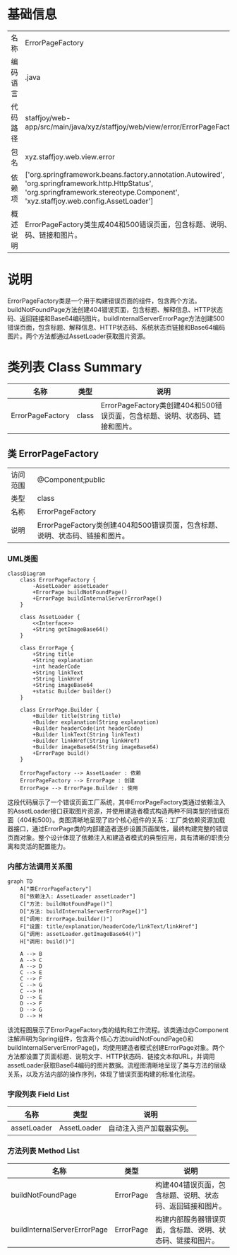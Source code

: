 # 基础信息

|      |      |
|------|------|
| 名称 | ErrorPageFactory |
| 编码语言 | .java |
| 代码路径 | staffjoy/web-app/src/main/java/xyz/staffjoy/web/view/error/ErrorPageFactory.java |
| 包名 | xyz.staffjoy.web.view.error |
| 依赖项 | ['org.springframework.beans.factory.annotation.Autowired', 'org.springframework.http.HttpStatus', 'org.springframework.stereotype.Component', 'xyz.staffjoy.web.config.AssetLoader'] |
| 概述说明 | ErrorPageFactory类生成404和500错误页面，包含标题、说明、状态码、链接和图片。 |

# 说明

ErrorPageFactory类是一个用于构建错误页面的组件，包含两个方法。buildNotFoundPage方法创建404错误页面，包含标题、解释信息、HTTP状态码、返回链接和Base64编码图片。buildInternalServerErrorPage方法创建500错误页面，包含标题、解释信息、HTTP状态码、系统状态页链接和Base64编码图片。两个方法都通过AssetLoader获取图片资源。

# 类列表 Class Summary

| 名称   | 类型  | 说明 |
|-------|------|-------------|
| ErrorPageFactory | class | ErrorPageFactory类创建404和500错误页面，包含标题、说明、状态码、链接和图片。 |



## 类 ErrorPageFactory

|      |      |
|------|------|
| 访问范围 | @Component;public |
| 类型 | class |
| 名称 | ErrorPageFactory |
| 说明 | ErrorPageFactory类创建404和500错误页面，包含标题、说明、状态码、链接和图片。 |


### UML类图

```mermaid
classDiagram
    class ErrorPageFactory {
        -AssetLoader assetLoader
        +ErrorPage buildNotFoundPage()
        +ErrorPage buildInternalServerErrorPage()
    }

    class AssetLoader {
        <<Interface>>
        +String getImageBase64()
    }

    class ErrorPage {
        +String title
        +String explanation
        +int headerCode
        +String linkText
        +String linkHref
        +String imageBase64
        +static Builder builder()
    }

    class ErrorPage.Builder {
        +Builder title(String title)
        +Builder explanation(String explanation)
        +Builder headerCode(int headerCode)
        +Builder linkText(String linkText)
        +Builder linkHref(String linkHref)
        +Builder imageBase64(String imageBase64)
        +ErrorPage build()
    }

    ErrorPageFactory --> AssetLoader : 依赖
    ErrorPageFactory --> ErrorPage : 创建
    ErrorPage --> ErrorPage.Builder : 使用
```

这段代码展示了一个错误页面工厂系统，其中ErrorPageFactory类通过依赖注入的AssetLoader接口获取图片资源，并使用建造者模式构造两种不同类型的错误页面（404和500）。类图清晰地呈现了四个核心组件的关系：工厂类依赖资源加载器接口，通过ErrorPage类的内部建造者逐步设置页面属性，最终构建完整的错误页面对象。整个设计体现了依赖注入和建造者模式的典型应用，具有清晰的职责分离和灵活的配置能力。


### 内部方法调用关系图

```mermaid
graph TD
    A["类ErrorPageFactory"]
    B["依赖注入: AssetLoader assetLoader"]
    C["方法: buildNotFoundPage()"]
    D["方法: buildInternalServerErrorPage()"]
    E["调用: ErrorPage.builder()"]
    F["设置: title/explanation/headerCode/linkText/linkHref"]
    G["调用: assetLoader.getImageBase64()"]
    H["调用: build()"]

    A --> B
    A --> C
    A --> D
    C --> E
    C --> F
    C --> G
    C --> H
    D --> E
    D --> F
    D --> G
    D --> H
```

该流程图展示了ErrorPageFactory类的结构和工作流程。该类通过@Component注解声明为Spring组件，包含两个核心方法buildNotFoundPage()和buildInternalServerErrorPage()，均使用建造者模式创建ErrorPage对象。两个方法都设置了页面标题、说明文字、HTTP状态码、链接文本和URL，并调用assetLoader获取Base64编码的图片数据。流程图清晰地呈现了类与方法的层级关系，以及方法内部的操作序列，体现了错误页面构建的标准化流程。

### 字段列表 Field List

| 名称  | 类型  | 说明 |
|-------|-------|------|
| assetLoader | AssetLoader | 自动注入资产加载器实例。 |

### 方法列表 Method List

| 名称  | 类型  | 说明 |
|-------|-------|------|
| buildNotFoundPage | ErrorPage | 构建404错误页面，包含标题、说明、状态码、返回链接和图片。 |
| buildInternalServerErrorPage | ErrorPage | 构建内部服务器错误页面，含标题、说明、状态码、链接和图片。 |




